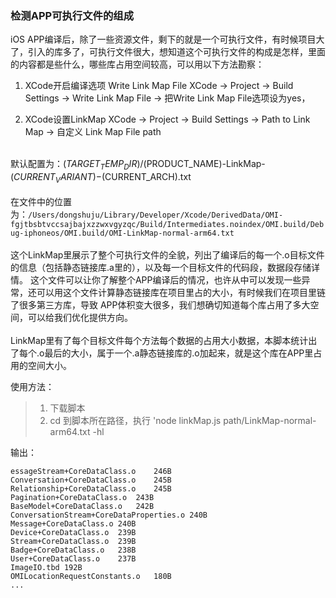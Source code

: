 
### 检测APP可执行文件的组成

iOS APP编译后，除了一些资源文件，剩下的就是一个可执行文件，有时候项目大了，引入的库多了，可执行文件很大，想知道这个可执行文件的构成是怎样，里面的内容都是些什么，哪些库占用空间较高，可以用以下方法勘察：

1. XCode开启编译选项 Write Link Map File
XCode -> Project -> Build Settings -> Write Link Map File -> 把Write Link Map File选项设为yes，

2. XCode设置LinkMap
XCode -> Project -> Build Settings -> Path to Link Map -> 自定义 Link Map File path

<br> 默认配置为：$(TARGET_TEMP_DIR)/$(PRODUCT_NAME)-LinkMap-$(CURRENT_VARIANT)-$(CURRENT_ARCH).txt
<br>
<br>在文件中的位置为：`/Users/dongshuju/Library/Developer/Xcode/DerivedData/OMI-fgjtbsbtvccsajbajxzzwxvgyzqc/Build/Intermediates.noindex/OMI.build/Debug-iphoneos/OMI.build/OMI-LinkMap-normal-arm64.txt`
<br>
<br>这个LinkMap里展示了整个可执行文件的全貌，列出了编译后的每一个.o目标文件的信息（包括静态链接库.a里的），以及每一个目标文件的代码段，数据段存储详情。
这个文件可以让你了解整个APP编译后的情况，也许从中可以发现一些异常，还可以用这个文件计算静态链接库在项目里占的大小，有时候我们在项目里链了很多第三方库，导致
APP体积变大很多，我们想确切知道每个库占用了多大空间，可以给我们优化提供方向。
<br>
<br>LinkMap里有了每个目标文件每个方法每个数据的占用大小数据，本脚本统计出了每个.o最后的大小，属于一个.a静态链接库的.o加起来，就是这个库在APP里占用的空间大小。

 使用方法：

 > 1. 下载脚本
 > 2. cd 到脚本所在路径，执行 'node linkMap.js path/LinkMap-normal-arm64.txt -hl

 输出：
 ```
essageStream+CoreDataClass.o	246B
Conversation+CoreDataClass.o	245B
Relationship+CoreDataClass.o	245B
Pagination+CoreDataClass.o	243B
BaseModel+CoreDataClass.o	242B
ConversationStream+CoreDataProperties.o	240B
Message+CoreDataClass.o	240B
Device+CoreDataClass.o	239B
Stream+CoreDataClass.o	239B
Badge+CoreDataClass.o	238B
User+CoreDataClass.o	237B
ImageIO.tbd	192B
OMILocationRequestConstants.o	180B
...
 ```

